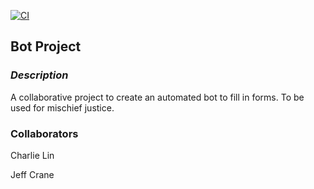[![CI](https://github.com/charlielin1988/bot-project/actions/workflows/main.yml/badge.svg)](https://github.com/charlielin1988/bot-project/actions/workflows/main.yml)
## Bot Project

### _Description_

A collaborative project to create an automated bot to fill in forms. To be used for mischief justice.

### Collaborators

Charlie Lin

Jeff Crane
